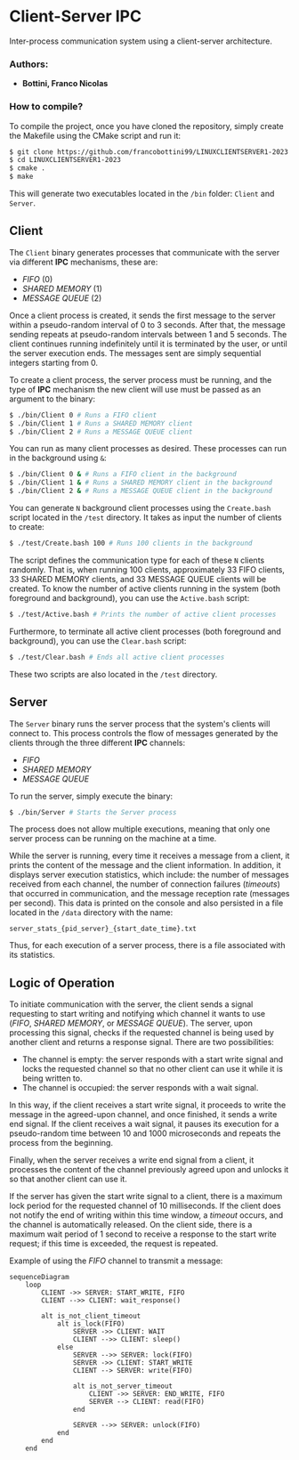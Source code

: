 # Client-Server IPC

Inter-process communication system using a client-server architecture.

### Authors:
- **Bottini, Franco Nicolas**

### How to compile?

To compile the project, once you have cloned the repository, simply create the Makefile using the CMake script and run it:

```bash
$ git clone https://github.com/francobottini99/LINUXCLIENTSERVER1-2023.git
$ cd LINUXCLIENTSERVER1-2023
$ cmake .
$ make
```

This will generate two executables located in the `/bin` folder: `Client` and `Server`.

## Client

The `Client` binary generates processes that communicate with the server via different **IPC** mechanisms, these are:

- *FIFO* (0)
- *SHARED MEMORY* (1)
- *MESSAGE QUEUE* (2)

Once a client process is created, it sends the first message to the server within a pseudo-random interval of 0 to 3 seconds. After that, the message sending repeats at pseudo-random intervals between 1 and 5 seconds. The client continues running indefinitely until it is terminated by the user, or until the server execution ends. The messages sent are simply sequential integers starting from 0.

To create a client process, the server process must be running, and the type of **IPC** mechanism the new client will use must be passed as an argument to the binary:

```bash
$ ./bin/Client 0 # Runs a FIFO client
$ ./bin/Client 1 # Runs a SHARED MEMORY client
$ ./bin/Client 2 # Runs a MESSAGE QUEUE client
```

You can run as many client processes as desired. These processes can run in the background using `&`:

```bash
$ ./bin/Client 0 & # Runs a FIFO client in the background
$ ./bin/Client 1 & # Runs a SHARED MEMORY client in the background
$ ./bin/Client 2 & # Runs a MESSAGE QUEUE client in the background
```

You can generate `N` background client processes using the `Create.bash` script located in the `/test` directory. It takes as input the number of clients to create:

```bash
$ ./test/Create.bash 100 # Runs 100 clients in the background
```

The script defines the communication type for each of these `N` clients randomly. That is, when running 100 clients, approximately 33 FIFO clients, 33 SHARED MEMORY clients, and 33 MESSAGE QUEUE clients will be created. To know the number of active clients running in the system (both foreground and background), you can use the `Active.bash` script:

```bash
$ ./test/Active.bash # Prints the number of active client processes
```

Furthermore, to terminate all active client processes (both foreground and background), you can use the `Clear.bash` script:

```bash
$ ./test/Clear.bash # Ends all active client processes
```

These two scripts are also located in the `/test` directory.

## Server

The `Server` binary runs the server process that the system's clients will connect to. This process controls the flow of messages generated by the clients through the three different **IPC** channels:

- *FIFO*
- *SHARED MEMORY*
- *MESSAGE QUEUE*

To run the server, simply execute the binary:

```bash
$ ./bin/Server # Starts the Server process
```

The process does not allow multiple executions, meaning that only one server process can be running on the machine at a time.

While the server is running, every time it receives a message from a client, it prints the content of the message and the client information. In addition, it displays server execution statistics, which include: the number of messages received from each channel, the number of connection failures (*timeouts*) that occurred in communication, and the message reception rate (messages per second). This data is printed on the console and also persisted in a file located in the `/data` directory with the name:

```
server_stats_{pid_server}_{start_date_time}.txt
```

Thus, for each execution of a server process, there is a file associated with its statistics.

## Logic of Operation

To initiate communication with the server, the client sends a signal requesting to start writing and notifying which channel it wants to use (*FIFO*, *SHARED MEMORY*, or *MESSAGE QUEUE*). The server, upon processing this signal, checks if the requested channel is being used by another client and returns a response signal. There are two possibilities:
- The channel is empty: the server responds with a start write signal and locks the requested channel so that no other client can use it while it is being written to.
- The channel is occupied: the server responds with a wait signal.

In this way, if the client receives a start write signal, it proceeds to write the message in the agreed-upon channel, and once finished, it sends a write end signal. If the client receives a wait signal, it pauses its execution for a pseudo-random time between 10 and 1000 microseconds and repeats the process from the beginning.

Finally, when the server receives a write end signal from a client, it processes the content of the channel previously agreed upon and unlocks it so that another client can use it.

If the server has given the start write signal to a client, there is a maximum lock period for the requested channel of 10 milliseconds. If the client does not notify the end of writing within this time window, a *timeout* occurs, and the channel is automatically released. On the client side, there is a maximum wait period of 1 second to receive a response to the start write request; if this time is exceeded, the request is repeated.

Example of using the *FIFO* channel to transmit a message:

```mermaid
sequenceDiagram
	loop
		CLIENT ->> SERVER: START_WRITE, FIFO
		CLIENT -->> CLIENT: wait_response()
		
		alt is_not_client_timeout
			alt is_lock(FIFO)
			    SERVER ->> CLIENT: WAIT
			    CLIENT -->> CLIENT: sleep()
			else
			    SERVER -->> SERVER: lock(FIFO)
			    SERVER ->> CLIENT: START_WRITE
			    CLIENT --> SERVER: write(FIFO)
    
				alt is_not_server_timeout
					CLIENT ->> SERVER: END_WRITE, FIFO
					SERVER --> CLIENT: read(FIFO)	
				end
				
				SERVER -->> SERVER: unlock(FIFO)
			end
		end
	end
```
